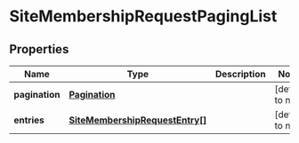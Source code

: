 # SiteMembershipRequestPagingList

## Properties
Name | Type | Description | Notes
------------ | ------------- | ------------- | -------------
**pagination** | [**Pagination**](Pagination.md) |  | [default to null]
**entries** | [**SiteMembershipRequestEntry[]**](SiteMembershipRequestEntry.md) |  | [default to null]


